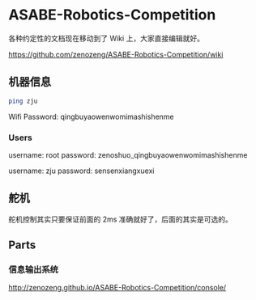 # ASABE-Robotics-Competition

各种约定性的文档现在移动到了 Wiki 上，大家直接编辑就好。

https://github.com/zenozeng/ASABE-Robotics-Competition/wiki

## 机器信息

```bash
ping zju
```

Wifi Password: qingbuyaowenwomimashishenme

### Users

username: root
password: zenoshuo_qingbuyaowenwomimashishenme

username: zju
password: sensenxiangxuexi

## 舵机

舵机控制其实只要保证前面的 2ms 准确就好了，后面的其实是可选的。

## Parts

### 信息输出系统

http://zenozeng.github.io/ASABE-Robotics-Competition/console/
